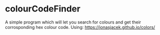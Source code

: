 # colourCodeFinder
A simple program which will let you search for colours and get their corrosponding hex colour code.
	Using: https://jonasjacek.github.io/colors/ 
